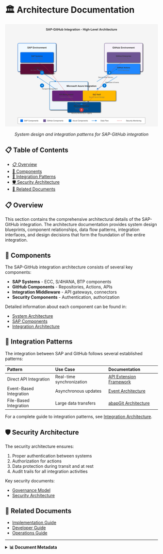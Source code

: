 # 🏛️ Architecture Documentation

<div align="center">
  
  ![Architecture Overview](../../assets/images/architecture/high-level-architecture.svg)
  
  *System design and integration patterns for SAP-GitHub integration*
</div>

## 📋 Table of Contents

- [📋 Overview](#-overview)
- [🧩 Components](#-components)
- [🔄 Integration Patterns](#-integration-patterns)
- [🛡️ Security Architecture](#️-security-architecture)
- [🔗 Related Documents](#-related-documents)

## 📋 Overview

This section contains the comprehensive architectural details of the SAP-GitHub integration. The architecture documentation provides system design blueprints, component relationships, data flow patterns, integration interfaces, and design decisions that form the foundation of the entire integration.

## 🧩 Components

The SAP-GitHub integration architecture consists of several key components:

- **SAP Systems** - ECC, S/4HANA, BTP components
- **GitHub Components** - Repositories, Actions, APIs
- **Integration Middleware** - API gateways, connectors
- **Security Components** - Authentication, authorization

Detailed information about each component can be found in:
- [System Architecture](./system-architecture.md)
- [SAP Components](./sap-components.md)
- [Integration Architecture](./integration-architecture.md)

## 🔄 Integration Patterns

The integration between SAP and GitHub follows several established patterns:

| Pattern | Use Case | Documentation |
|:--------|:---------|:--------------|
| Direct API Integration | Real-time synchronization | [API Extension Framework](./api-extension-framework.md) |
| Event-Based Integration | Asynchronous updates | [Event Architecture](./integration-architecture.md) |
| File-Based Integration | Large data transfers | [abapGit Architecture](./sap-abap-architecture.md) |

For a complete guide to integration patterns, see [Integration Architecture](./integration-architecture.md).

## 🛡️ Security Architecture

The security architecture ensures:

1. Proper authentication between systems
2. Authorization for actions
3. Data protection during transit and at rest
4. Audit trails for all integration activities

Key security documents:
- [Governance Model](./governance-model.md)
- [Security Architecture](./security-architecture.md) 

## 🔗 Related Documents

- [Implementation Guide](../2-implementation-guide/README.md)
- [Developer Guide](../3-developer-guide/README.md)
- [Operations Guide](../4-operations-guide/README.md)

---

<details>
<summary><strong>📊 Document Metadata</strong></summary>

- **Last Updated:** 2025-04-07
- **Author:** SAP-GitHub Integration Team
- **Version:** 1.0.0
- **Status:** Published
</details>
